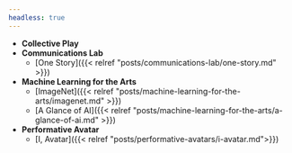 ```yaml
---
headless: true
---
```


- **Collective Play**
- **Communications Lab**
  - [One Story]({{< relref "posts/communications-lab/one-story.md" >}})
- **Machine Learning for the Arts**
  - [ImageNet]({{< relref "posts/machine-learning-for-the-arts/imagenet.md" >}})
  - [A Glance of AI]({{< relref "posts/machine-learning-for-the-arts/a-glance-of-ai.md" >}})
- **Performative Avatar**
  - [I, Avatar]({{< relref "posts/performative-avatars/i-avatar.md">}})

